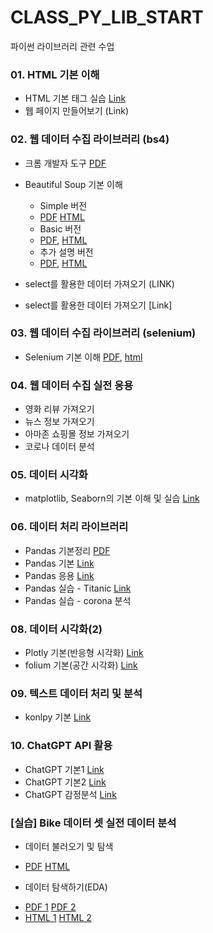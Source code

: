 # CLASS_PY_LIB_START
 파이썬 라이브러리 관련 수업

### 01. HTML 기본 이해
 - HTML 기본 태그 실습 [Link](./PYLIB_01_01_html)
 - 웹 페이지 만들어보기 (Link)
 
### 02. 웹 데이터 수집 라이브러리 (bs4)
 - 크롬 개발자 도구 [PDF](./PYLIB_01_02_크롬개발자도구/PYLIB_01_01_BS4_크롬개발자도구.pdf)
 - Beautiful Soup 기본 이해 
    - Simple 버전 
	 - [PDF](./PYLIB_01_BS4_01_Simple_v02.pdf) [HTML](https://ldjwj.github.io/CLASS_PY_LIB_START/PYLIB_01_BS4_01_Simple_v02.html)
    - Basic 버전
	 - [PDF](./PYLIB_01_BS4_02_Basic_V11.pdf), [HTML](https://ldjwj.github.io/CLASS_PY_LIB_START/PYLIB_01_BS4_02_Basic_V11.html) 
    - 추가 설명 버전
	 - [PDF](./PYLIB_02_01_BS4_Basic_2305.pdf), [HTML](https://ldjwj.github.io/CLASS_PY_LIB_START/PYLIB_02_01_BS4_Basic_2305.html)
	
 - select를 활용한 데이터 가져오기 (LINK)
 - select를 활용한 데이터 가져오기 [Link]
 
### 03. 웹 데이터 수집 라이브러리 (selenium)
 - Selenium 기본 이해 [PDF](./CL03_01_selenium_basic_2204.pdf), [html](https://ldjwj.github.io/CLASS_PY_LIB_START/CL03_01_selenium_basic_2204.html) 
 
### 04. 웹 데이터 수집 실전 응용
 - 영화 리뷰 가져오기
 - 뉴스 정보 가져오기
 - 아마존 쇼핑몰 정보 가져오기 
 - 코로나 데이터 분석
 
### 05. 데이터 시각화
 - matplotlib, Seaborn의 기본 이해 및 실습 [Link](https://ldjwj.github.io/CLASS_PY_LIB_START/PYLIB_05_01_Seaborn_Basic_V11.html)

### 06. 데이터 처리 라이브러리
 - Pandas 기본정리 [PDF](https://ldjwj.github.io/CLASS_PY_LIB_START/CL01_04_01_Pandas_기본_v10_2204.pdf)
 - Pandas 기본 [Link](https://ldjwj.github.io/CLASS_PY_LIB_START/CL01_04_02_pandas_Basic_2204.html)
 - Pandas 응용 [Link](https://ldjwj.github.io/CLASS_PY_LIB_START/CL01_04_03_pandas_02_california_0502.html)
 - Pandas 실습 - Titanic [Link](https://ldjwj.github.io/CLASS_PY_LIB_START/CL01_04_03_titanic_dataset_220502.html)
 - Pandas 실습 - corona 분석

### 08. 데이터 시각화(2)
 - Plotly 기본(반응형 시각화) [Link]()
 - folium 기본(공간 시각화) [Link](https://ldjwj.github.io/CLASS_PY_LIB_START/PYLIB_03_03_01_folium_local_2204.html)
 
### 09. 텍스트 데이터 처리 및 분석
 - konlpy 기본 [Link](https://ldjwj.github.io/CLASS_PY_LIB_START/CL01_01_konlpy_2204_v11.html)
 
### 10. ChatGPT API 활용
 - ChatGPT 기본1 [Link](https://ldjwj.github.io/CLASS_PY_LIB_START/CL01_01_konlpy_2204_v11.html) 
 - ChatGPT 기본2 [Link](https://ldjwj.github.io/CLASS_PY_LIB_START/CL01_01_konlpy_2204_v11.html) 
 - ChatGPT 감정분석 [Link](https://ldjwj.github.io/CLASS_PY_LIB_START/CL01_01_konlpy_2204_v11.html) 
 
### [실습] Bike 데이터 셋 실전 데이터 분석
- 데이터 불러오기 및 탐색 
 * [PDF](https://ldjwj.github.io/CLASS_PY_LIB_START/Data_01_01_Bike_EDA_2204.pdf) [HTML](https://ldjwj.github.io/CLASS_PY_LIB_START/Data_01_01_Bike_EDA_2204.html)
 
- 데이터 탐색하기(EDA) 
 * [PDF 1](https://ldjwj.github.io/CLASS_PY_LIB_START/Data_01_02_Bike_EDA_2204.pdf) [PDF 2](https://ldjwj.github.io/CLASS_PY_LIB_START/Data_01_03_Bike_EDA_2204.pdf)
 * [HTML 1](https://ldjwj.github.io/CLASS_PY_LIB_START/Data_01_02_Bike_EDA_2204.html) [HTML 2](https://ldjwj.github.io/CLASS_PY_LIB_START/Data_01_03_Bike_EDA_2204.html)
 

 

